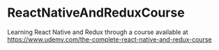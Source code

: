 # ReactNativeAndReduxCourse

Learning React Native and Redux through a course available at https://www.udemy.com/the-complete-react-native-and-redux-course
